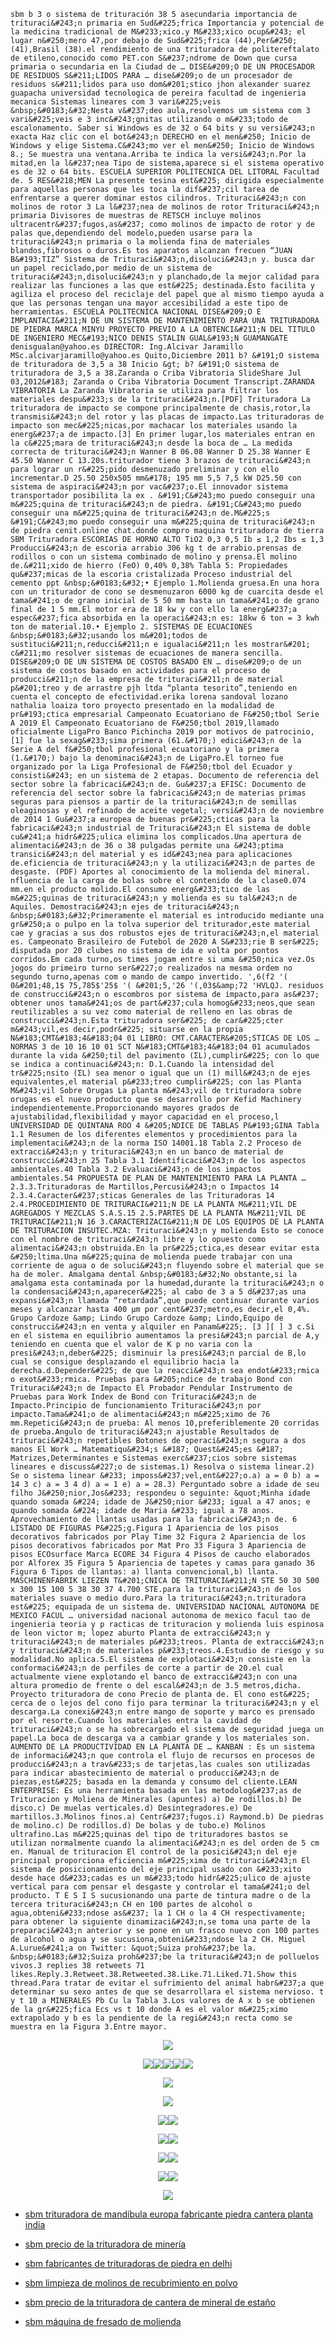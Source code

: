 
```
sbm b 3 o sistema de trituración 38 5 asecundaria importancia de trituraci&#243;n primaria en Sud&#225;frica Importancia y potencial de la medicina tradicional de M&#233;xico.y M&#233;xico ocup&#243; el lugar n&#250;mero 47,por debajo de Sud&#225;frica (44),Per&#250; (41),Brasil (38).el rendimiento de una trituradora de politereftalato de etileno,conocido como PET.con S&#237;ndrome de Down que cursa primaria o secundaria en la Ciudad de … DISE&#209;O DE UN PROCESADOR DE RESIDUOS S&#211;LIDOS PARA … dise&#209;o de un procesador de residuos s&#211;lidos para uso dom&#201;stico jhon alexander suarez guapacha universidad tecnologica de pereira facultad de ingenieria mecanica Sistemas lineares com 3 vari&#225;veis &nbsp;&#0183;&#32;Nesta v&#237;deo aula,resolvemos um sistema com 3 vari&#225;veis e 3 inc&#243;gnitas utilizando o m&#233;todo de escalonamento. Saber si Windows es de 32 o 64 bits y su versi&#243;n exacta Haz clic con el bot&#243;n DERECHO en el men&#250; Inicio de Windows y elige Sistema.C&#243;mo ver el men&#250; Inicio de Windows 8.; Se muestra una ventana.Arriba te indica la versi&#243;n.Por la mitad,en la l&#237;nea Tipo de sistema,aparece si el sistema operativo es de 32 o 64 bits. ESCUELA SUPERIOR POLITECNICA DEL LITORAL Facultad de. 5 RES&#218;MEN La presente tesina est&#225; dirigida especialmente para aquellas personas que les toca la dif&#237;cil tarea de enfrentarse a querer dominar estos cilindros. Trituraci&#243;n con molinos de rotor 3 La l&#237;nea de molinos de rotor Trituraci&#243;n primaria Divisores de muestras de RETSCH incluye molinos ultracentr&#237;fugos,as&#237; como molinos de impacto de rotor y de palas que,dependiendo del modelo,pueden usarse para la trituraci&#243;n primaria o la molienda fina de materiales blandos,fibrosos o duros.Es tos aparatos alcanzan frecuen “JUAN B&#193;TIZ” Sistema de Trituraci&#243;n,disoluci&#243;n y. busca dar un papel reciclado,por medio de un sistema de trituraci&#243;n,disoluci&#243;n y planchado,de la mejor calidad para realizar las funciones a las que est&#225; destinada.Esto facilita y agiliza el proceso del reciclaje del papel que al mismo tiempo ayuda a que las personas tengan una mayor accesibilidad a este tipo de herramientas. ESCUELA POLITECNICA NACIONAL DISE&#209;O E IMPLANTACI&#211;N DE UN SISTEMA DE MANTENIMIENTO PARA UNA TRITURADORA DE PIEDRA MARCA MINYU PROYECTO PREVIO A LA OBTENCI&#211;N DEL TITULO DE INGENIERO MEC&#193;NICO DENIS STALIN GUAL&#193;N GUAMANGATE denisgualan@yahoo.es DIRECTOR: Ing.Alcivar Jaramillo MSc.alcivarjaramillo@yahoo.es Quito,Diciembre 2011 b? &#191;O sistema de trituradora de 3,5 a 38 Inicio &gt; b? &#191;O sistema de trituradora de 3,5 a 38.Zaranda o Criba Vibratoria SlideShare Jul 03,2012&#183; Zaranda o Criba Vibratoria Document Transcript.ZARANDA VIBRATORIA La Zaranda Vibratoria se utiliza para filtrar los materiales despu&#233;s de la trituraci&#243;n.[PDF] Trituradora La trituradora de impacto se compone principalmente de chasis,rotor,la transmisi&#243;n del rotor y las placas de impacto.Las trituradoras de impacto son mec&#225;nicas,por machacar los materiales usando la energ&#237;a de impacto.[3] En primer lugar,los materiales entran en la c&#225;mara de trituraci&#243;n desde la boca de … La medida correcta de trituraci&#243;n Wanner B 06.08 Wanner D 25.38 Wanner E 45.50 Wanner C 13.20s.triturador tiene 3 brazos de trituraci&#243;n para lograr un r&#225;pido desmenuzado preliminar y con ello incrementar.D 25.50 250x505 mm&#178; 195 mm 5,5 7,5 kW D25.50 con sistema de aspiraci&#243;n por vac&#237;o.El innovador sistema transportador posibilita la ex . &#191;C&#243;mo puedo conseguir una m&#225;quina de trituraci&#243;n de piedra. &#191;C&#243;mo puedo conseguir una m&#225;quina de trituraci&#243;n de.M&#225;s &#191;C&#243;mo puedo conseguir una m&#225;quina de trituraci&#243;n de piedra cenit.online chat.donde compro maquina trituradora de tierra SBM Trituradora ESCORIAS DE HORNO ALTO TiO2 0,3 0,5 Ib ≤ 1,2 Ibs ≤ 1,3 Producci&#243;n de escoria arrabio 306 kg t de arrabio.prensas de rodillos o con un sistema combinado de molino y prensa.El molino de.&#211;xido de hierro (FeO) 0,40% 0,38% Tabla 5: Propiedades qu&#237;micas de la escoria cristalizada Proceso industrial del cemento ppt &nbsp;&#0183;&#32;• Ejemplo 1.Molienda gruesa.En una hora con un triturador de cono se desmenuzaron 6000 kg de cuarcita desde el tama&#241;o de grano inicial de 5 50 mm hasta un tama&#241;o de grano final de 1 5 mm.El motor era de 18 kw y con ello la energ&#237;a espec&#237;fica absorbida en la operaci&#243;n es: 18kw 6 ton = 3 kwh ton de material.10.• Ejemplo 2. SISTEMAS DE ECUACIONES &nbsp;&#0183;&#32;usando los m&#201;todos de sustituci&#211;n,reducci&#211;n e igualaci&#211;n les mostrar&#201; c&#211;mo resolver sistemas de ecuaciones de manera sencilla. DISE&#209;O DE UN SISTEMA DE COSTOS BASADO EN … dise&#209;o de un sistema de costos basado en actividades para el proceso de producci&#211;n de la empresa de trituraci&#211;n de material p&#201;treo y de arrastre pjh ltda “planta tesorito”,teniendo en cuenta el concepto de efectividad.erika lorena sandoval lozano nathalia loaiza toro proyecto presentado en la modalidad de pr&#193;ctica empresarial Campeonato Ecuatoriano de F&#250;tbol Serie A 2019 El Campeonato Ecuatoriano de F&#250;tbol 2019,llamado oficialmente LigaPro Banco Pichincha 2019 por motivos de patrocinio,[1] fue la sexag&#233;sima primera (61.&#170;) edici&#243;n de la Serie A del f&#250;tbol profesional ecuatoriano y la primera (1.&#170;) bajo la denominaci&#243;n de LigaPro.El torneo fue organizado por la Liga Profesional de F&#250;tbol del Ecuador y consisti&#243; en un sistema de 2 etapas. Documento de referencia del sector sobre la fabricaci&#243;n de. Gu&#237;a EFISC: Documento de referencia del sector sobre la fabricaci&#243;n de materias primas seguras para piensos a partir de la trituraci&#243;n de semillas oleaginosas y el refinado de aceite vegetal; versi&#243;n de noviembre de 2014 1 Gu&#237;a europea de buenas pr&#225;cticas para la fabricaci&#243;n industrial de Trituraci&#243;n El sistema de doble cu&#241;a hidr&#225;ulica elimina los complicados.Una apertura de alimentaci&#243;n de 36 o 38 pulgadas permite una &#243;ptima transici&#243;n del material y es id&#243;nea para aplicaciones de.eficiencia de trituraci&#243;n y la utilizaci&#243;n de partes de desgaste. (PDF) Aportes al conocimiento de la molienda del mineral. nfluencia de la carga de bolas sobre el contenido de la clase0.074 mm.en el producto molido.El consumo energ&#233;tico de las m&#225;quinas de trituraci&#243;n y molienda es su tal&#243;n de Aquiles. Demostraci&#243;n ejes de trituraci&#243;n &nbsp;&#0183;&#32;Primeramente el material es introducido mediante una gr&#250;a o pulpo en la tolva superior del triturador,este material cae y gracias a sus dos robustos ejes de trituraci&#243;n,el material es. Campeonato Brasileiro de Futebol de 2020 A S&#233;rie B ser&#225; disputada por 20 clubes no sistema de ida e volta por pontos corridos.Em cada turno,os times jogam entre si uma &#250;nica vez.Os jogos do primeiro turno ser&#227;o realizados na mesma ordem no segundo turno,apenas com o mando de campo invertido. ',6(f2 '( 0&#201;48,1$ 75,785$'25$ '( &#201;5,'26 '(,03$&amp;72 'HVLQJ. residuos de construcci&#243;n o escombros por sistema de impacto,para as&#237; obtener unos tama&#241;os de part&#237;cula homog&#233;neos,que sean reutilizables a su vez como material de relleno en las obras de construcci&#243;n.Esta trituradora ser&#225; de car&#225;cter m&#243;vil,es decir,podr&#225; situarse en la propia N&#183;CMT&#183;4&#183;04 01 LIBRO: CMT.CARACTER&#205;STICAS DE LOS … NORMAS 3 de 10 16 10 01 SCT N&#183;CMT&#183;4&#183;04 01 acumulados durante la vida &#250;til del pavimento (ΣL),cumplir&#225; con lo que se indica a continuaci&#243;n: D.1.Cuando la intensidad del tr&#225;nsito (ΣL) sea menor o igual que un (1) mill&#243;n de ejes equivalentes,el material p&#233;treo cumplir&#225; con las Planta M&#243;vil Sobre Orugas La planta m&#243;vil de trituradora sobre orugas es el nuevo producto que se desarrollo por Kefid Machinery independientemente.Proporcionando mayores grados de ajustabilidad,flexibilidad y mayor capacidad en el proceso,l UNIVERSIDAD DE QUINTANA ROO 4 &#205;NDICE DE TABLAS P&#193;GINA Tabla 1.1 Resumen de los diferentes elementos y procedimientos para la implementaci&#243;n de la norma ISO 14001.18 Tabla 2.2 Proceso de extracci&#243;n y trituraci&#243;n en un banco de material de construcci&#243;n 25 Tabla 3.1 Identificaci&#243;n de los aspectos ambientales.40 Tabla 3.2 Evaluaci&#243;n de los impactos ambientales.54 PROPUESTA DE PLAN DE MANTENIMIENTO PARA LA PLANTA … 2.3.3.Trituradoras de Martillos,Percusi&#243;n o Impactos 14 2.3.4.Caracter&#237;sticas Generales de las Trituradoras 14 2.4.PROCEDIMIENTO DE TRITURACI&#211;N DE LA PLANTA M&#211;VIL DE AGREGADOS Y MEZCLAS S.A.S.15 2.5.PARTES DE LA PLANTA M&#211;VIL DE TRITURACI&#211;N 16 3.CARACTERIZACI&#211;N DE LOS EQUIPOS DE LA PLANTA DE TRITURACION INSUTEC.MZA: Trituraci&#243;n y molienda Esto se conoce con el nombre de trituraci&#243;n libre y lo opuesto como alimentaci&#243;n obstruida.En la pr&#225;ctica,es desear evitar esta &#250;ltima.Una m&#225;quina de molienda puede trabajar con una corriente de agua o de soluci&#243;n fluyendo sobre el material que se ha de moler. Amalgama dental &nbsp;&#0183;&#32;No obstante,si la amalgama esta contaminada por la humedad,durante la trituraci&#243;n o la condensaci&#243;n,aparecer&#225; al cabo de 3 a 5 d&#237;as una expansi&#243;n llamada “retardada”,que puede continuar durante varios meses y alcanzar hasta 400 μm por cent&#237;metro,es decir,el 0,4%. Grupo Cardoze &amp; Lindo Grupo Cardoze &amp; Lindo,Equipo de construcci&#243;n en venta y alquiler en Panam&#225;. [3 ][ ] 3 c.Si en el sistema en equilibrio aumentamos la presi&#243;n parcial de A,y teniendo en cuenta que el valor de K p no varia con la presi&#243;n,deber&#225; disminuir la presi&#243;n parcial de B,lo cual se consigue desplazando el equilibrio hacia la derecha.d.Depender&#225; de que la reacci&#243;n sea endot&#233;rmica o exot&#233;rmica. Pruebas para &#205;ndice de trabajo Bond con Trituraci&#243;n de Impacto El Probador Pendular Instrumento de Pruebas para Work Index de Bond con Trituraci&#243;n de Impacto.Principio de funcionamiento Trituraci&#243;n por impacto.Tama&#241;o de alimentaci&#243;n m&#225;ximo de 76 mm.Repetici&#243;n de prueba: Al menos 10,preferiblemente 20 corridas de prueba.Angulo de trituraci&#243;n ajustable Resultados de trituraci&#243;n repetibles Botones de operaci&#243;n segura a dos manos El Work … Matematiqu&#234;s &#187; Quest&#245;es &#187; Matrizes,Determinantes e Sistemas exerc&#237;cios sobre sistemas lineares e discuss&#227;o de sistemas.1) Resolva o sistema linear.2) Se o sistema linear &#233; imposs&#237;vel,ent&#227;o.a) a = 0 b) a = 14 3 c) a = 3 4 d) a = 1 e) a = 28.3) Perguntado sobre a idade de seu filho J&#250;nior,Jos&#233; respondeu o seguinte: &quot;Minha idade quando somada &#224; idade de J&#250;nior &#233; igual a 47 anos; e quando somada &#224; idade de Maria &#233; igual a 78 anos. Aprovechamiento de llantas usadas para la fabricaci&#243;n de. 6 LISTADO DE FIGURAS P&#225;g.Figura 1 Apariencia de los pisos decorativos fabricados por Play Time 32 Figura 2 Apariencia de los pisos decorativos fabricados por Mat Pro 33 Figura 3 Apariencia de pisos ECOsurface Marca ECORE 34 Figura 4 Pisos de caucho elaborados por Alforex 35 Figura 5 Apariencia de tapetes y camas para ganado 36 Figura 6 Tipos de llantas: a) llanta convencional,b) llanta. MASCHINENFABRIK LIEZEN T&#201;CNICA DE TRITURACI&#211;N STE 50 30 500 x 300 15 100 5 38 30 37 4.700 STE.para la trituraci&#243;n de los materiales suave o medio duro.Para la trituraci&#243;n.trituradora est&#225; equipada de un sistema de. UNIVERSIDAD NACIONAL AUTONOMA DE MEXICO FACUL … universidad nacional autonoma de mexico facul tao de ingenieria teoria y p racticas de trituracion y molienda luis espinosa de leon victor m; lopez aburto Planta de extracci&#243;n y trituraci&#243;n de materiales p&#233;treos. Planta de extracci&#243;n y trituraci&#243;n de materiales p&#233;treos.4.Estudio de riesgo y su modalidad.No aplica.5.El sistema de explotaci&#243;n consiste en la conformaci&#243;n de perfiles de corte a partir de 20.el cual actualmente viene explotando el banco de extracci&#243;n con una altura promedio de frente o del escal&#243;n de 3.5 metros,dicha. Proyecto trituradora de cono Precio de planta de. El cono est&#225; cerca de o lejos del cono fijo para terminar la trituraci&#243;n y el descarga.La conexi&#243;n entre mango de soporte y marco es prensado por el resorte.Cuando los materiales entra la cavidad de trituraci&#243;n o se ha sobrecargado el sistema de seguridad juega un papel.La boca de descarga va a cambiar grande y los materiales son. AUMENTO DE LA PRODUCTIVIDAD EN LA PLANTA DE … KANBAN : Es un sistema de informaci&#243;n que controla el flujo de recursos en procesos de producci&#243;n a trav&#233;s de tarjetas,las cuales son utilizadas para indicar abastecimiento de material o producci&#243;n de piezas,est&#225; basada en la demanda y consumo del cliente.LEAN ENTERPRISE: Es una herramienta basada en las metodolog&#237;as de Trituracion y Moliena de Minerales (apuntes) a) De rodillos.b) De disco.c) De muelas verticales.d) Desintegradores.e) De martillos.3.Molinos finos.a) Centr&#237;fugos.i) Raymond.b) De piedras de molino.c) De rodillos.d) De bolas y de tubo.e) Molinos ultrafino.Las m&#225;quinas del tipo de trituradores bastos se utilizan normalmente cuando la alimentaci&#243;n es del orden de 5 cm en. Manual de trituracion El control de la posici&#243;n del eje principal proporciona eficiencia m&#225;xima de trituraci&#243;n El sistema de posicionamiento del eje principal usado con &#233;xito desde hace d&#233;cadas es un m&#233;todo hidr&#225;ulico de ajuste vertical para com pensar el desgaste y controlar el tama&#241;o del producto. T E S I S sucusionando una parte de tintura madre o de la tercera trituraci&#243;n CH en 100 partes de alcohol o agua,obteni&#233;ndose as&#237; la 1 CH o la 4 CH respectivamente; para obtener la siguiente dinamizaci&#243;n,se toma una parte de la preparaci&#243;n anterior y se pone en un frasco nuevo con 100 partes de alcohol o agua y se sucusiona,obteni&#233;ndose la 2 CH. Miguel A.Lurue&#241;a on Twitter: &quot;Suiza proh&#237;be la. &nbsp;&#0183;&#32;Suiza proh&#237;be la trituraci&#243;n de polluelos vivos.3 replies 38 retweets 71 likes.Reply.3.Retweet.38.Retweeted.38.Like.71.Liked.71.Show this thread.Para tratar de evitar el sufrimiento del animal habr&#237;a que determinar su sexo antes de que se desarrollara el sistema nervioso. t y t 10 a MINERALES Pb Cu la Tabla 3.Los valores de A x b se obtienen de la gr&#225;fica Ecs vs t 10 donde A es el valor m&#225;ximo extrapolado y b es la pendiente de la regi&#243;n recta como se muestra en la Figura 3.Entre mayor. 
```

<div align="center">

<a href="https://es-crusher.shibang-china.com/github&k=sbm+b+3+o+sistema+de+trituraci%C3%B3n+38+5+a"><img src="https://static.shibang-china.com/es/crusher/logo.jpg"></a>

<a href="https://es-crusher.shibang-china.com/github&k=sbm+b+3+o+sistema+de+trituraci%C3%B3n+38+5+a"><img src="https://static.shibang-china.com/es/crusher/index.jpg"></a><a href="https://es-crusher.shibang-china.com/material.htmlgithub&k=sbm+b+3+o+sistema+de+trituraci%C3%B3n+38+5+a"><img src="https://static.shibang-china.com/es/crusher/material.jpg"></a><a href="https://es-crusher.shibang-china.com/application.htmlgithub&k=sbm+b+3+o+sistema+de+trituraci%C3%B3n+38+5+a"><img src="https://static.shibang-china.com/es/crusher/application.jpg"></a><a href="https://es-crusher.shibang-china.com/aboutus.htmlgithub&k=sbm+b+3+o+sistema+de+trituraci%C3%B3n+38+5+a"><img src="https://static.shibang-china.com/es/crusher/aboutus.jpg"></a><a href="https://es-crusher.shibang-china.com/contact.htmlgithub&k=sbm+b+3+o+sistema+de+trituraci%C3%B3n+38+5+a"><img src="https://static.shibang-china.com/es/crusher/contact.jpg"></a>

<a href="https://es-crusher.shibang-china.com/github&k=sbm+b+3+o+sistema+de+trituraci%C3%B3n+38+5+a"><img src="https://static.shibang-china.com/es/crusher/banner.jpg"></a>

<a href="https://swt.shibang-china.com/github&k=sbm+b+3+o+sistema+de+trituraci%C3%B3n+38+5+a"><img src="https://static.shibang-china.com/es/crusher/text.jpg"></a>

<a href="https://swt.shibang-china.com/github&k=sbm+b+3+o+sistema+de+trituraci%C3%B3n+38+5+a"><img src="https://static.shibang-china.com/es/crusher/chat.jpg"></a><a href="https://es-crusher.shibang-china.com/contact.htmlgithub&k=sbm+b+3+o+sistema+de+trituraci%C3%B3n+38+5+a"><img src="https://static.shibang-china.com/es/crusher/message.jpg"></a>

<a href="https://es-crusher.shibang-china.com/products/pe.htmlgithub&k=sbm+b+3+o+sistema+de+trituraci%C3%B3n+38+5+a"><img src="https://static.shibang-china.com/es/crusher/pe.jpg"></a><a href="https://es-crusher.shibang-china.com/products/pf.htmlgithub&k=sbm+b+3+o+sistema+de+trituraci%C3%B3n+38+5+a"><img src="https://static.shibang-china.com/es/crusher/pf.jpg"></a>

<a href="https://es-crusher.shibang-china.com/products/hpt.htmlgithub&k=sbm+b+3+o+sistema+de+trituraci%C3%B3n+38+5+a"><img src="https://static.shibang-china.com/es/crusher/hpt.jpg"></a><a href="https://es-crusher.shibang-china.com/products/vsi.htmlgithub&k=sbm+b+3+o+sistema+de+trituraci%C3%B3n+38+5+a"><img src="https://static.shibang-china.com/es/crusher/vsi.jpg"></a>

<a href="https://es-crusher.shibang-china.com/products/klv.htmlgithub&k=sbm+b+3+o+sistema+de+trituraci%C3%B3n+38+5+a"><img src="https://static.shibang-china.com/es/crusher/klv.jpg"></a><a href="https://es-crusher.shibang-china.com/products/portable.htmlgithub&k=sbm+b+3+o+sistema+de+trituraci%C3%B3n+38+5+a"><img src="https://static.shibang-china.com/es/crusher/portable.jpg"></a>

<a href="https://swt.shibang-china.com/github&k=sbm+b+3+o+sistema+de+trituraci%C3%B3n+38+5+a"><img src="https://static.shibang-china.com/es/crusher/case.jpg"></a>

</div>


* [sbm trituradora de mandíbula europa fabricante piedra cantera planta india](sbm%20trituradora%20de%20mand%C3%ADbula%20europa%20fabricante%20piedra%20cantera%20planta%20india.md)

* [sbm precio de la trituradora de minería](sbm%20precio%20de%20la%20trituradora%20de%20miner%C3%ADa.md)

* [sbm fabricantes de trituradoras de piedra en delhi](sbm%20fabricantes%20de%20trituradoras%20de%20piedra%20en%20delhi.md)

* [sbm limpieza de molinos de recubrimiento en polvo](sbm%20limpieza%20de%20molinos%20de%20recubrimiento%20en%20polvo.md)

* [sbm precio de la trituradora de cantera de mineral de estaño](sbm%20precio%20de%20la%20trituradora%20de%20cantera%20de%20mineral%20de%20esta%C3%B1o.md)

* [sbm máquina de fresado de molienda](sbm%20m%C3%A1quina%20de%20fresado%20de%20molienda.md)